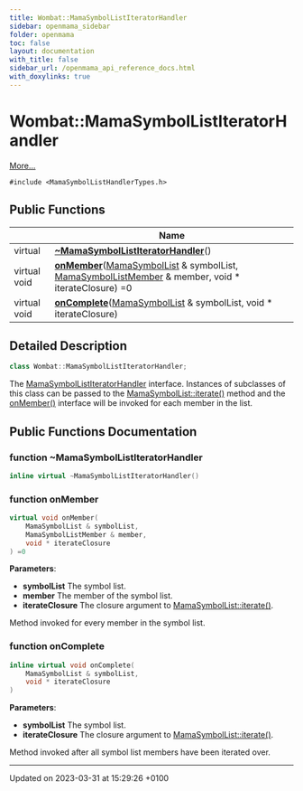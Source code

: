 ```yaml
---
title: Wombat::MamaSymbolListIteratorHandler
sidebar: openmama_sidebar
folder: openmama
toc: false
layout: documentation
with_title: false
sidebar_url: /openmama_api_reference_docs.html
with_doxylinks: true
---
```


# Wombat::MamaSymbolListIteratorHandler



 [More...](#detailed-description)


`#include <MamaSymbolListHandlerTypes.h>`

## Public Functions

|                | Name           |
| -------------- | -------------- |
| virtual | **[~MamaSymbolListIteratorHandler](classWombat_1_1MamaSymbolListIteratorHandler.html#function-~mamasymbollistiteratorhandler)**() |
| virtual void | **[onMember](classWombat_1_1MamaSymbolListIteratorHandler.html#function-onmember)**([MamaSymbolList](classWombat_1_1MamaSymbolList.html) & symbolList, [MamaSymbolListMember](classWombat_1_1MamaSymbolListMember.html) & member, void * iterateClosure) =0 |
| virtual void | **[onComplete](classWombat_1_1MamaSymbolListIteratorHandler.html#function-oncomplete)**([MamaSymbolList](classWombat_1_1MamaSymbolList.html) & symbolList, void * iterateClosure) |

## Detailed Description

```cpp
class Wombat::MamaSymbolListIteratorHandler;
```


The [MamaSymbolListIteratorHandler](classWombat_1_1MamaSymbolListIteratorHandler.html) interface. Instances of subclasses of this class can be passed to the [MamaSymbolList::iterate()](classWombat_1_1MamaSymbolList.html#function-iterate) method and the [onMember()](classWombat_1_1MamaSymbolListIteratorHandler.html#function-onmember) interface will be invoked for each member in the list. 

## Public Functions Documentation

### function ~MamaSymbolListIteratorHandler

```cpp
inline virtual ~MamaSymbolListIteratorHandler()
```


### function onMember

```cpp
virtual void onMember(
    MamaSymbolList & symbolList,
    MamaSymbolListMember & member,
    void * iterateClosure
) =0
```


**Parameters**: 

  * **symbolList** The symbol list. 
  * **member** The member of the symbol list. 
  * **iterateClosure** The closure argument to [MamaSymbolList::iterate()](classWombat_1_1MamaSymbolList.html#function-iterate). 


Method invoked for every member in the symbol list.


### function onComplete

```cpp
inline virtual void onComplete(
    MamaSymbolList & symbolList,
    void * iterateClosure
)
```


**Parameters**: 

  * **symbolList** The symbol list. 
  * **iterateClosure** The closure argument to [MamaSymbolList::iterate()](classWombat_1_1MamaSymbolList.html#function-iterate). 


Method invoked after all symbol list members have been iterated over.


-------------------------------

Updated on 2023-03-31 at 15:29:26 +0100